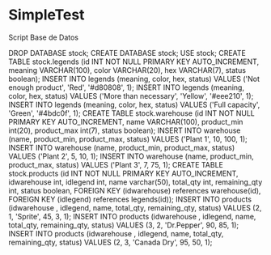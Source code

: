 # SimpleTest

Script Base de Datos

DROP DATABASE stock;
CREATE DATABASE stock;
USE stock;
CREATE TABLE stock.legends (id INT NOT NULL PRIMARY KEY AUTO_INCREMENT, meaning VARCHAR(100), color VARCHAR(20), hex VARCHAR(7), status boolean);
INSERT INTO legends (meaning, color, hex, status) VALUES ('Not enough product', 'Red', '#d80808', 1);
INSERT INTO legends (meaning, color, hex, status) VALUES ('More than necessary', 'Yellow', '#eee210', 1);
INSERT INTO legends (meaning, color, hex, status) VALUES ('Full capacity', 'Green', '#4bdc0f', 1);
CREATE TABLE stock.warehouse (id INT NOT NULL PRIMARY KEY AUTO_INCREMENT, name VARCHAR(100), product_min int(20), product_max int(7), status boolean);
INSERT INTO warehouse (name, product_min, product_max, status) VALUES ('Plant 1', 10, 100, 1);
INSERT INTO warehouse (name, product_min, product_max, status) VALUES ('Plant 2', 5, 10, 1);
INSERT INTO warehouse (name, product_min, product_max, status) VALUES ('Plant 3', 7, 75, 1);
CREATE TABLE stock.products (id INT NOT NULL PRIMARY KEY AUTO_INCREMENT, idwarehouse int, idlegend int, name varchar(50), total_qty int, remaining_qty int, status boolean,  FOREIGN KEY (idwarehouse) references warehouse(id), FOREIGN KEY (idlegend) references legends(id));
INSERT INTO products (idwarehouse , idlegend, name, total_qty, remaining_qty, status) VALUES (2, 1, 'Sprite', 45, 3, 1);
INSERT INTO products (idwarehouse , idlegend, name, total_qty, remaining_qty, status) VALUES (3, 2, 'Dr.Pepper', 90, 85, 1);
INSERT INTO products (idwarehouse , idlegend, name, total_qty, remaining_qty, status) VALUES (2, 3, 'Canada Dry', 95, 50, 1);
